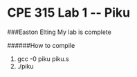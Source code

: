 # CPE 315 Lab 1 -- Piku

###Easton Elting
My lab is complete

######How to compile
1. gcc -0 piku piku.s
2. ./piku
